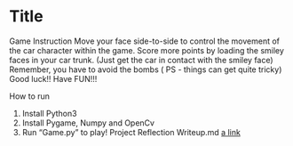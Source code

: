 # Title

Game Instruction Move your face side-to-side to control the movement of the car character within the game. Score more points by loading the smiley faces in your car trunk. (Just get the car in contact with the smiley face) Remember, you have to avoid the bombs ( PS - things can get quite tricky) Good luck!! Have FUN!!!

How to run

1. Install Python3
2. Install Pygame, Numpy and OpenCv
3. Run “Game.py” to play! Project Reflection Writeup.md [a link](https://github.com/Enmoren/InteractiveProgramming/blob/master/Project%20Reflection.docx)
